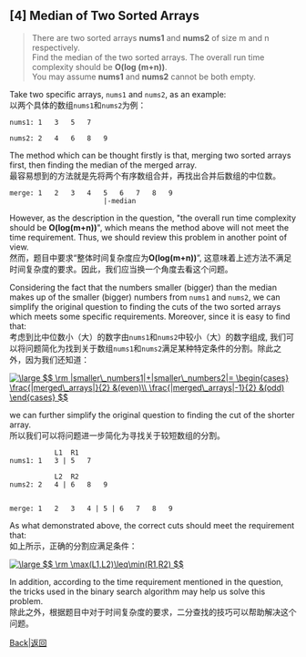 ## [4] Median of Two Sorted Arrays

> There are two sorted arrays **nums1** and **nums2** of size m and n respectively.<br>
> Find the median of the two sorted arrays. The overall run time complexity should be **O(log (m+n))**.<br>
> You may assume **nums1** and **nums2** cannot be both empty.

Take two specific arrays, `nums1` and `nums2`, as an example:<br>
以两个具体的数组`nums1`和`nums2`为例：
```
nums1: 1   3   5   7

nums2: 2   4   6   8   9
```
The method which can be thought firstly is that, merging two sorted arrays first, then finding the median of the merged array. <br>
最容易想到的方法就是先将两个有序数组合并，再找出合并后数组的中位数。
```
merge: 1   2   3   4   5   6   7   8   9
                       |-median
```
However, as the description in the question, "the overall run time complexity should be **O(log(m+n))**", which means the method above will not meet the time requirement. Thus, we should review this problem in another point of view.<br>
然而，题目中要求“整体时间复杂度应为**O(log(m+n))**”, 这意味着上述方法不满足时间复杂度的要求。因此，我们应当换一个角度去看这个问题。

Considering the fact that the numbers smaller (bigger) than the median makes up of the smaller (bigger) numbers from `nums1` and `nums2`, we can simplify the original question to finding the cuts of the two sorted arrays which meets some specific requirements. Moreover, since it is easy to find that:<br>
考虑到比中位数小（大）的数字由`nums1`和`nums2`中较小（大）的数字组成, 我们可以将问题简化为找到关于数组`nums1`和`nums2`满足某种特定条件的分割。除此之外，因为我们还知道：

<a href="https://www.codecogs.com/eqnedit.php?latex=\inline&space;\bg_white&space;\large&space;$$&space;\rm&space;|smaller\_numbers1|&plus;|smaller\_numbers2|=&space;\begin{cases}&space;\frac{|merged\_arrays|}{2}&space;&(even)\\&space;\frac{|merged\_arrays|-1}{2}&space;&(odd)&space;\end{cases}&space;$$" target="_blank"><img src="https://latex.codecogs.com/svg.latex?\inline&space;\bg_white&space;\large&space;$$&space;\rm&space;|smaller\_numbers1|&plus;|smaller\_numbers2|=&space;\begin{cases}&space;\frac{|merged\_arrays|}{2}&space;&(even)\\&space;\frac{|merged\_arrays|-1}{2}&space;&(odd)&space;\end{cases}&space;$$" title="\large $$ \rm |smaller\_numbers1|+|smaller\_numbers2|= \begin{cases} \frac{|merged\_arrays|}{2} &(even)\\ \frac{|merged\_arrays|-1}{2} &(odd) \end{cases} $$" /></a>

we can further simplify the original question to finding the cut of the shorter array.<br>
所以我们可以将问题进一步简化为寻找关于较短数组的分割。

```
           L1  R1
nums1: 1   3 | 5   7

           L2  R2
nums2: 2   4 | 6   8   9


merge: 1   2   3   4 | 5 | 6   7   8   9
```

As what demonstrated above, the correct cuts should meet the requirement that:<br>
如上所示，正确的分割应满足条件：

<a href="https://www.codecogs.com/eqnedit.php?latex=\inline&space;\bg_white&space;\large&space;$$&space;\rm&space;\max(L1,L2)\leq\min(R1,R2)&space;$$" target="_blank"><img src="https://latex.codecogs.com/svg.latex?\inline&space;\bg_white&space;\large&space;$$&space;\rm&space;\max(L1,L2)\leq\min(R1,R2)&space;$$" title="\large $$ \rm \max(L1,L2)\leq\min(R1,R2) $$" /></a>

In addition, according to the time requirement mentioned in the question, the tricks used in the binary search algorithm may help us solve this problem.<br>
除此之外，根据题目中对于时间复杂度的要求，二分查找的技巧可以帮助解决这个问题。

[Back|返回](/)